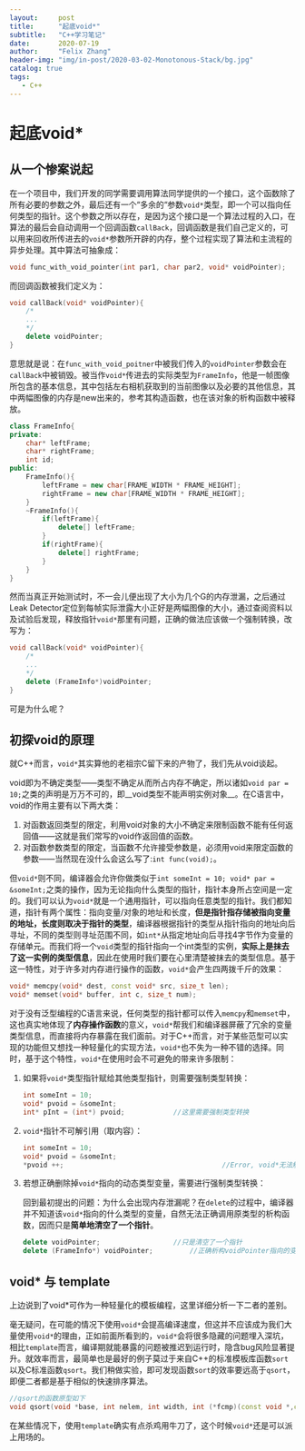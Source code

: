 ```yaml
---
layout:     post
title:      "起底void*"
subtitle:   "C++学习笔记"
date:       2020-07-19
author:     "Felix Zhang"
header-img: "img/in-post/2020-03-02-Monotonous-Stack/bg.jpg"
catalog: true
tags:
   - C++
---
```

# 起底void*

## 从一个惨案说起

在一个项目中，我们开发的同学需要调用算法同学提供的一个接口，这个函数除了所有必要的参数之外，最后还有一个“多余的“参数`void*`类型，即一个可以指向任何类型的指针。这个参数之所以存在，是因为这个接口是一个算法过程的入口，在算法的最后会自动调用一个回调函数`callBack`，回调函数是我们自己定义的，可以用来回收所传进去的`void*`参数所开辟的内存，整个过程实现了算法和主流程的异步处理。其中算法可抽象成：

~~~C++
void func_with_void_pointer(int par1, char par2, void* voidPointer);
~~~

而回调函数被我们定义为：

~~~C++
void callBack(void* voidPointer){
    /*
    ...
    */
    delete voidPointer;
}
~~~

意思就是说：在`func_with_void_poitner`中被我们传入的`voidPointer`参数会在`callBack`中被销毁。被当作`void*`传进去的实际类型为`FrameInfo`，他是一帧图像所包含的基本信息，其中包括左右相机获取到的当前图像以及必要的其他信息，其中两幅图像的内存是new出来的，参考其构造函数，也在该对象的析构函数中被释放。

~~~C++
class FrameInfo{
private:
    char* leftFrame;
    char* rightFrame;
    int id;
public:
    FrameInfo(){
        leftFrame = new char[FRAME_WIDTH * FRAME_HEIGHT];
        rightFrame = new char[FRAME_WIDTH * FRAME_HEIGHT];
    }
    ~FrameInfo(){
        if(leftFrame){
            delete[] leftFrame;
        }
        if(rightFrame){
            delete[] rightFrame;
        }
    }
}
~~~

然而当真正开始测试时，不一会儿便出现了大小为几个G的内存泄漏，之后通过Leak Detector定位到每帧实际泄露大小正好是两幅图像的大小，通过查阅资料以及试验后发现，释放指针`void*`那里有问题，正确的做法应该做一个强制转换，改写为：

~~~C++
void callBack(void* voidPointer){
    /*
    ...
    */
    delete (FrameInfo*)voidPointer;
}
~~~

可是为什么呢？

## 初探void的原理

就C++而言，`void*`其实算他的老祖宗C留下来的产物了，我们先从void谈起。

void即为不确定类型——类型不确定从而所占内存不确定，所以诸如`void par = 10;`之类的声明是万万不可的，即__void类型不能声明实例对象__。在C语言中，void的作用主要有以下两大类：

1. 对函数返回类型的限定，利用void对象的大小不确定来限制函数不能有任何返回值——这就是我们常写的void作返回值的函数。
2. 对函数参数类型的限定，当函数不允许接受参数是，必须用void来限定函数的参数——当然现在没什么会这么写了:`int func(void);`。

但`void*`则不同，编译器会允许你做类似于`int someInt = 10; void* par = &someInt;`之类的操作，因为无论指向什么类型的指针，指针本身所占空间是一定的。我们可以认为`void*`就是一个通用指针，可以指向任意类型的指针。我们都知道，指针有两个属性：指向变量/对象的地址和长度，__但是指针指存储被指向变量的地址，长度则取决于指针的类型__，编译器根据指针的类型从指针指向的地址向后寻址，不同的类型则寻址范围不同，如`int*`从指定地址向后寻找4字节作为变量的存储单元。而我们将一个`void`类型的指针指向一个int类型的实例，**实际上是抹去了这一实例的类型信息**，因此在使用时我们要在心里清楚被抹去的类型信息。基于这一特性，对于许多对内存进行操作的函数，`void*`会产生四两拨千斤的效果：

~~~C++
void* memcpy(void* dest, const void* src, size_t len);
void* memset(void* buffer, int c, size_t num);
~~~

对于没有泛型编程的C语言来说，任何类型的指针都可以传入`memcpy`和`memset`中，这也真实地体现了**内存操作函数**的意义，`void*`帮我们和编译器屏蔽了冗余的变量类型信息，而直接将内存暴露在我们面前。对于C++而言，对于某些范型可以实现的功能但又想找一种轻量化的实现方法，`void*`也不失为一种不错的选择。同时，基于这个特性，`void*`在使用时会不可避免的带来许多限制：

1. 如果将`void*`类型指针赋给其他类型指针，则需要强制类型转换：

   ~~~C++
   int someInt = 10;
   void* pvoid = &someInt;
   int* pInt = (int*) pvoid;			//这里需要强制类型转换
   ~~~

2. `void*`指针不可解引用（取内容）：

   ~~~C++
   int someInt = 10;
   void* pvoid = &someInt;
   *pvoid ++;										//Error, void*无法解引用
   ~~~

3. 若想正确删除掉`void*`指向的动态类型变量，需要进行强制类型转换：

   回到最初提出的问题：为什么会出现内存泄漏呢？在`delete`的过程中，编译器并不知道该`void*`指向的什么类型的变量，自然无法正确调用原类型的析构函数，因而只是**简单地清空了一个指针**。

   ~~~C++
   delete voidPointer; 					//只是清空了一个指针
   delete (FrameInfo*) voidPointer; 		//正确析构voidPointer指向的变量。
   ~~~

## void* 与 template

上边说到了void*可作为一种轻量化的模板编程，这里详细分析一下二者的差别。

毫无疑问，在可能的情况下使用`void*`会提高编译速度，但这并不应该成为我们大量使用`void*`的理由，正如前面所看到的，`void*`会将很多隐藏的问题埋入深坑，相比`template`而言，编译期就能暴露的问题被推迟到运行时，隐含bug风险显著提升。就效率而言，最简单也是最好的例子莫过于来自C++的标准模板库函数`sort`以及C标准函数`qsort`。我们稍做实验，即可发现函数`sort`的效率要远高于`qsort`，即便二者都是基于相似的快速排序算法。

~~~C++
//qsort的函数原型如下
void qsort(void *base, int nelem, int width, int (*fcmp)(const void *,const void *));
~~~

在某些情况下，使用`template`确实有点杀鸡用牛刀了，这个时候`void*`还是可以派上用场的。